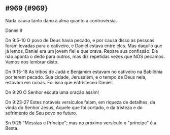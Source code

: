 ## #969 {#969}

Nada causa tanto dano à alma quanto a controvérsia.

Daniel 9

Dn 9:5-10 O povo de Deus havia pecado, e por causa disso as pessoas foram levadas para o cativeiro, e Daniel estava entre eles. Mas daquilo que já lemos, Daniel era um jovem fiel e que orava. Repare sua confissão. Ele não aponta o dedo para outros, mas diz repetidas vezes que NÓS pecamos. Vamos nos lembrar disto.

Dn 9:15-18 As tribos de Judá e Benjamim estavam no cativeiro na Babilônia por terem pecado. Sua cidade, Jerusalém, e o tempo de Deus nela, estavam em ruínas. Foi isso que entristeceu Daniel.

Dn 9:20 O Senhor escuta uma oração assim!

Dn 9:23-27 Estes notáveis versículos falam, em riqueza de detalhes, da vinda do Senhor Jesus, Aquele que foi cortado, e da tristeza e do sofrimento de Seu povo no futuro.

Sn 9:25 &quot;Messias e Príncipe&quot;; mas no próximo versículo o &quot;príncipe&quot; é a Besta.